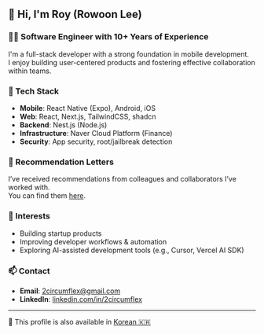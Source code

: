 ## 👋 Hi, I'm Roy (Rowoon Lee)

### 🧑‍💻 Software Engineer with 10+ Years of Experience

I'm a full-stack developer with a strong foundation in mobile development.  
I enjoy building user-centered products and fostering effective collaboration within teams.

### 🧰 Tech Stack

- **Mobile**: React Native (Expo), Android, iOS
- **Web**: React, Next.js, TailwindCSS, shadcn
- **Backend**: Nest.js (Node.js)
- **Infrastructure**: Naver Cloud Platform (Finance)
- **Security**: App security, root/jailbreak detection

### 📄 Recommendation Letters

I’ve received recommendations from colleagues and collaborators I’ve worked with.  
You can find them [here](https://github.com/2circumflex/recommendations).

### 🚀 Interests

- Building startup products
- Improving developer workflows & automation
- Exploring AI-assisted development tools (e.g., Cursor, Vercel AI SDK)

### 📫 Contact

- **Email**: 2circumflex@gmail.com
- **LinkedIn**: [linkedin.com/in/2circumflex](https://www.linkedin.com/in/2circumflex/)

---

📘 This profile is also available in [Korean 🇰🇷](./README.ko.md)
